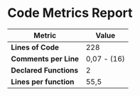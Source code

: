 # Code Metrics Report

| Metric                          | Value       |
|---------------------------------|-------------|
| **Lines of Code**               | 228         |
| **Comments per Line**           | 0,07 - (16) |
| **Declared Functions**          | 2           |
| **Lines per function**          | 55,5        |

